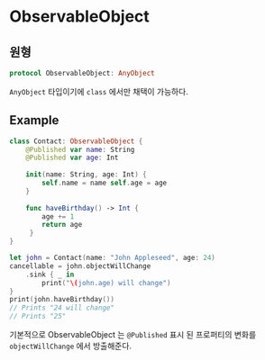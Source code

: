 
# ObservableObject

## 원형
```swift
protocol ObservableObject: AnyObject
```
`AnyObject` 타입이기에 `class` 에서만 채택이 가능하다.

## Example

``` swift
class Contact: ObservableObject {
	@Published var name: String
	@Published var age: Int
	
	init(name: String, age: Int) {
		self.name = name self.age = age
	}
	
	func haveBirthday() -> Int {
		age += 1
		return age
	 }
}

let john = Contact(name: "John Appleseed", age: 24)
cancellable = john.objectWillChange
	.sink { _ in
		print("\(john.age) will change")
}
print(john.haveBirthday())
// Prints "24 will change"
// Prints "25"
```

기본적으로 ObservableObject 는  `@Published` 표시 된 프로퍼티의 변화를  `objectWillChange`  에서  방출해준다.